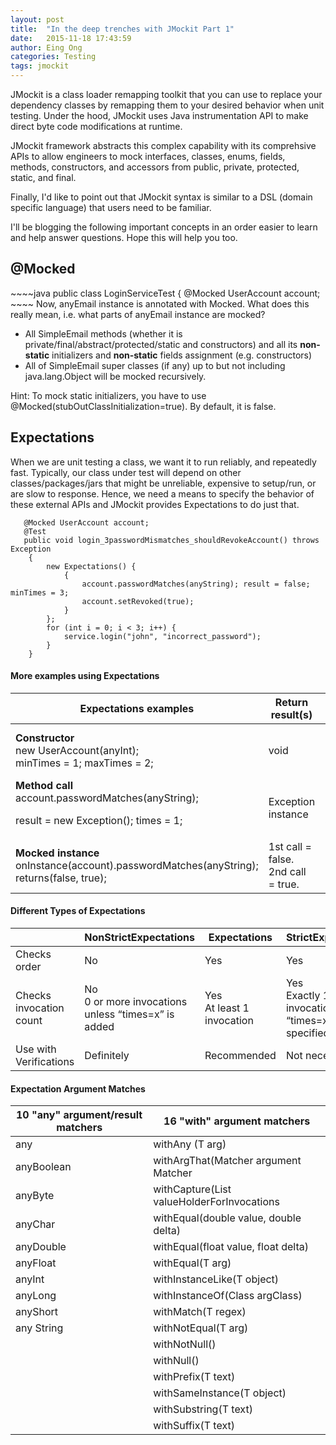 ```yaml
---
layout: post
title:  "In the deep trenches with JMockit Part 1"
date:   2015-11-18 17:43:59
author: Eing Ong
categories: Testing
tags: jmockit
---
```

JMockit is a class loader remapping toolkit that you can use to replace your dependency classes by remapping them to your desired behavior when unit testing. Under the hood, JMockit uses Java instrumentation API to make direct byte code modifications at runtime. 

JMockit framework abstracts this complex capability with its comprehsive APIs to allow engineers to mock interfaces, classes, enums, fields, methods, constructors, and accessors from public, private, protected, static, and final.

Finally, I'd like to point out that JMockit syntax is similar to a DSL (domain specific language) that users need to be familiar.

I'll be blogging the following important concepts in an order easier to learn and help answer questions. Hope this will help you too.

<h2>@Mocked</h2>
~~~~java 
public class LoginServiceTest {
    @Mocked UserAccount account;
~~~~
Now, anyEmail instance is annotated with Mocked. What does this really mean, i.e. what parts of anyEmail instance are mocked?
<ul>
<li>All SimpleEmail methods (whether it is private/final/abstract/protected/static and constructors) and all its <b>non-static</b> initializers and <b>non-static</b> fields assignment (e.g. constructors)</li>
<li>All of SimpleEmail super classes (if any) up to but not including java.lang.Object will be mocked recursively.</li>
</ul>
Hint: To mock static initializers, you have to use @Mocked(stubOutClassInitialization=true). By default, it is false.

<h2>Expectations</h2>
When we are unit testing a class, we want it to run reliably, and repeatedly fast. Typically, our class under test will depend on other classes/packages/jars that might be unreliable, expensive to setup/run, or are slow to response. Hence, we need a means to specify the behavior of these external APIs and JMockit provides Expectations to do just that.

~~~
   @Mocked UserAccount account;
   @Test
   public void login_3passwordMismatches_shouldRevokeAccount() throws Exception
    {
        new Expectations() {
            {
                account.passwordMatches(anyString); result = false; minTimes = 3;
                account.setRevoked(true);
            }
        };
        for (int i = 0; i < 3; i++) {
            service.login("john", "incorrect_password");
        }
    }
~~~

<h4>More examples using Expectations</h4>

| Expectations examples | Return result(s) | What matches |
| --------------------- | ---------------- | ------------ |
| <b>Constructor</b><br>new UserAccount(anyInt);<br>minTimes = 1; maxTimes = 2; | void | new UserAccount(1); <br> new UserAccount(2); |
| <b>Method call</b><br>account.passwordMatches(anyString);<p>result = new Exception(); times = 1; | Exception instance | @Mock or @Injectable account |
| <b>Mocked instance</b><br>onInstance(account).passwordMatches(anyString);<br> returns(false, true); | 1st call = false.<br>2nd call = true. | @Mock or @Injectable account|


<h4>Different Types of Expectations</h4>

|     | NonStrictExpectations | Expectations | StrictExpectations |
| --- | --------------------- | ------------ | ------------------ |
| Checks order | No | Yes | Yes |
| Checks invocation count | No<br>0 or more invocations unless “times=x” is added | Yes<br>At least 1 invocation | Yes<br>Exactly 1 invocation unless “times=x” is specified | 
| Use with Verifications | Definitely | Recommended | Not necessary |


<h4>Expectation Argument Matches</h4>

| 10 "any" argument/result matchers | 16 "with" argument matchers |
| --------------------------------- | --------------------------- |
| any | withAny (T arg) |
| anyBoolean | withArgThat(Matcher argument Matcher |
| anyByte | withCapture(List<T> valueHolderForInvocations |
| anyChar | withEqual(double value, double delta) |
| anyDouble | withEqual(float value, float delta) |
| anyFloat | withEqual(T arg) |
| anyInt | withInstanceLike(T object) |
| anyLong | withInstanceOf(Class<T> argClass) |
| anyShort | withMatch(T regex) |
| any String | withNotEqual(T arg) |
| | withNotNull() |
| | withNull() |
| | withPrefix(T text) |
| | withSameInstance(T object) |
| | withSubstring(T text) |
| | withSuffix(T text) |
 

